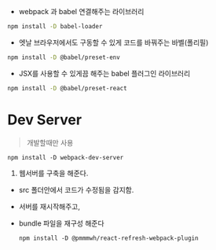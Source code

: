 - webpack 과 babel 연결해주는 라이브러리

```zsh
npm install -D babel-loader
```

- 엣날 브라우저에서도 구동할 수 있게 코드를 바꿔주는 바벨(폴리필)

```zsh
npm install -D @babel/preset-env
```

- JSX를 사용할 수 있게끔 해주는 babel 플러그인 라이브러리

```zsh
npm install -D @babel/preset-react
```

# Dev Server

> 개발할때만 사용

`npm install -D webpack-dev-server`

1. 웹서버를 구축을 해준다.

- src 폴더안에서 코드가 수정됨을 감지함.
- 서버를 재시작해주고,
- bundle 파일을 재구성 해준다

  `npm install -D @pmmmwh/react-refresh-webpack-plugin`
